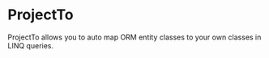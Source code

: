 ProjectTo
=========

ProjectTo allows you to auto map ORM entity classes to your own classes in LINQ queries.
